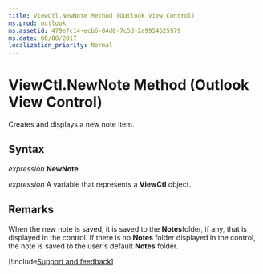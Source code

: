 ```yaml
---
title: ViewCtl.NewNote Method (Outlook View Control)
ms.prod: outlook
ms.assetid: 479e7c14-ecb6-84d0-7c5d-2a9954625979
ms.date: 06/08/2017
localization_priority: Normal
---
```



# ViewCtl.NewNote Method (Outlook View Control)

Creates and displays a new note item.


## Syntax

_expression_.**NewNote**

_expression_ A variable that represents a **ViewCtl** object.


## Remarks

When the new note is saved, it is saved to the  **Notes**folder, if any, that is displayed in the control. If there is no  **Notes** folder displayed in the control, the note is saved to the user's default **Notes** folder.

[!include[Support and feedback](~/includes/feedback-boilerplate.md)]